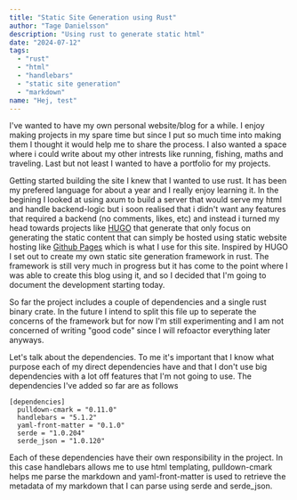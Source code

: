 ```yaml
---
title: "Static Site Generation using Rust"
author: "Tage Danielsson"
description: "Using rust to generate static html"
date: "2024-07-12"
tags:
  - "rust"
  - "html"
  - "handlebars"
  - "static site generation"
  - "markdown"
name: "Hej, test"
---
```


I've wanted to have my own personal website/blog for a while. 
I enjoy making projects in my spare time but since I put so much time into making them I thought it would help me to share the process.
I also wanted a space where i could write about my other intrests like running, fishing, maths and traveling. 
Last but not least I wanted to have a portfolio for my projects.

Getting started building the site I knew that I wanted to use rust. It has been my prefered language for about a year and I really enjoy learning it.
In the begining I looked at using axum to build a server that would serve my html and handle backend-logic but i soon realised that i didn't want 
any features that required a backend (no comments, likes, etc) and instead i turned my head towards projects like [HUGO](https://gohugo.io/) that generate 
that only focus on generating the static content that can simply be hosted using static website hosting like [Github Pages](https://pages.github.com/) which is what I use for this site.
Inspired by HUGO I set out to create my own static site generation framework in rust. The framework is still very much in progress but it has come to the point where I was able to create this blog using it, 
and so I decided that I'm going to document the development starting today.

So far the project includes a couple of dependencies and a single rust binary crate. 
In the future I intend to split this file up to seperate the concerns of the framework but for now I'm still experimenting and 
I am not concerned of writing "good code" since I will refoactor everything later anyways.

Let's talk about the dependencies. To me it's important that I know what purpose each of my direct dependencies have and that 
I don't use big dependencies with a lot off features that I'm not going to use. The dependencies I've added so far are as follows

```
[dependencies]
  pulldown-cmark = "0.11.0"
  handlebars = "5.1.2"
  yaml-front-matter = "0.1.0"
  serde = "1.0.204"
  serde_json = "1.0.120"
```

Each of these dependencies have their own responsibility in the project. In this case handlebars allows me to use 
html templating, pulldown-cmark helps me parse the markdown and yaml-front-matter is used to retrieve the 
metadata of my markdown that I can parse using serde and serde_json.


